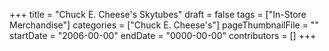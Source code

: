 +++
title = "Chuck E. Cheese's Skytubes"
draft = false
tags = ["In-Store Merchandise"]
categories = ["Chuck E. Cheese's"]
pageThumbnailFile = ""
startDate = "2006-00-00"
endDate = "0000-00-00"
contributors = []
+++
